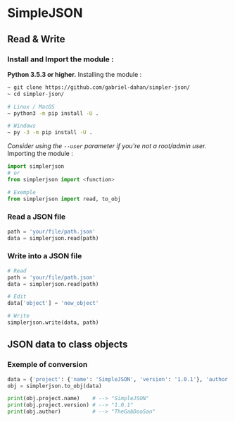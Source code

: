 # SimpleJSON

## Read & Write

### Install and Import the module :
**Python 3.5.3 or higher.**
Installing the module :
```bash
~ git clone https://github.com/gabriel-dahan/simpler-json/
~ cd simpler-json/

# Linux / MacOS
~ python3 -m pip install -U .

# Windows 
~ py -3 -m pip install -U .
```
_Consider using the `--user` parameter if you're not a root/admin user._
Importing the module :
```python
import simplerjson
# or
from simplerjson import <function>

# Exemple
from simplerjson import read, to_obj
```
### Read a JSON file
```python
path = 'your/file/path.json'
data = simplerjson.read(path)
```
### Write into a JSON file
```python
# Read
path = 'your/file/path.json'
data = simplerjson.read(path)

# Edit
data['object'] = 'new_object'

# Write
simplerjson.write(data, path)
```

## JSON data to class objects
### Exemple of conversion
```python
data = {'project': {'name': 'SimpleJSON', 'version': '1.0.1'}, 'author': 'TheGabDooSan'}
obj = simplerjson.to_obj(data)

print(obj.project.name)    # --> "SimpleJSON"
print(obj.project.version) # --> "1.0.1"
print(obj.author)          # --> "TheGabDooSan"
```